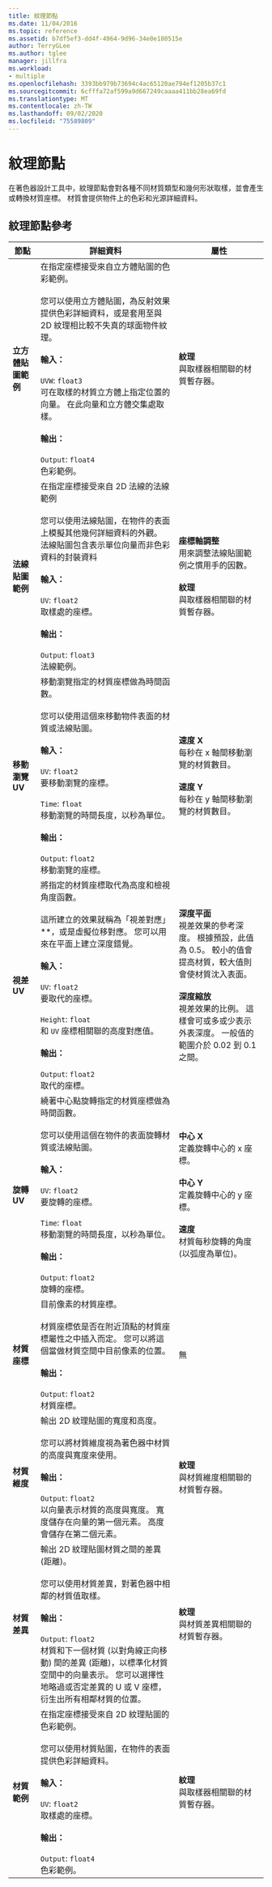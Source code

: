 ```yaml
---
title: 紋理節點
ms.date: 11/04/2016
ms.topic: reference
ms.assetid: b7df5ef3-dd4f-4964-9d96-34e0e180515e
author: TerryGLee
ms.author: tglee
manager: jillfra
ms.workload:
- multiple
ms.openlocfilehash: 3393bb979b73694c4ac65120ae794ef1205b37c1
ms.sourcegitcommit: 6cfffa72af599a9d667249caaaa411bb28ea69fd
ms.translationtype: MT
ms.contentlocale: zh-TW
ms.lasthandoff: 09/02/2020
ms.locfileid: "75589809"
---
```

# <a name="texture-nodes"></a>紋理節點

在著色器設計工具中，紋理節點會對各種不同材質類型和幾何形狀取樣，並會產生或轉換材質座標。 材質會提供物件上的色彩和光源詳細資料。

## <a name="texture-node-reference"></a>紋理節點參考

|節點|詳細資料|屬性|
|----------|-------------|----------------|
|**立方體貼圖範例**|在指定座標接受來自立方體貼圖的色彩範例。<br /><br /> 您可以使用立方體貼圖，為反射效果提供色彩詳細資料，或是套用至與 2D 紋理相比較不失真的球面物件紋理。<br /><br /> **輸入：**<br /><br /> `UVW`: `float3`<br /> 可在取樣的材質立方體上指定位置的向量。 在此向量和立方體交集處取樣。<br /><br /> **輸出：**<br /><br /> `Output`: `float4`<br /> 色彩範例。|**紋理**<br /> 與取樣器相關聯的材質暫存器。|
|**法線貼圖範例**|在指定座標接受來自 2D 法線的法線範例<br /><br /> 您可以使用法線貼圖，在物件的表面上模擬其他幾何詳細資料的外觀。 法線貼圖包含表示單位向量而非色彩資料的封裝資料<br /><br /> **輸入：**<br /><br /> `UV`: `float2`<br /> 取樣處的座標。<br /><br /> **輸出：**<br /><br /> `Output`: `float3`<br /> 法線範例。|**座標軸調整**<br /> 用來調整法線貼圖範例之慣用手的因數。<br /><br /> **紋理**<br /> 與取樣器相關聯的材質暫存器。|
|**移動瀏覽 UV**|移動瀏覽指定的材質座標做為時間函數。<br /><br /> 您可以使用這個來移動物件表面的材質或法線貼圖。<br /><br /> **輸入：**<br /><br /> `UV`: `float2`<br /> 要移動瀏覽的座標。<br /><br /> `Time`: `float`<br /> 移動瀏覽的時間長度，以秒為單位。<br /><br /> **輸出：**<br /><br /> `Output`: `float2`<br /> 移動瀏覽的座標。|**速度 X**<br /> 每秒在 x 軸間移動瀏覽的材質數目。<br /><br /> **速度 Y**<br /> 每秒在 y 軸間移動瀏覽的材質數目。|
|**視差 UV**|將指定的材質座標取代為高度和檢視角度函數。<br /><br /> 這所建立的效果就稱為「視差對應」**，或是虛擬位移對應。 您可以用來在平面上建立深度錯覺。<br /><br /> **輸入：**<br /><br /> `UV`: `float2`<br /> 要取代的座標。<br /><br /> `Height`: `float`<br /> 和 `UV` 座標相關聯的高度對應值。<br /><br /> **輸出：**<br /><br /> `Output`: `float2`<br /> 取代的座標。|**深度平面**<br /> 視差效果的參考深度。 根據預設，此值為 0.5。 較小的值會提高材質，較大值則會使材質沈入表面。<br /><br /> **深度縮放**<br /> 視差效果的比例。 這樣會可或多或少表示外表深度。 一般值的範圍介於 0.02 到 0.1 之間。|
|**旋轉 UV**|繞著中心點旋轉指定的材質座標做為時間函數。<br /><br /> 您可以使用這個在物件的表面旋轉材質或法線貼圖。<br /><br /> **輸入：**<br /><br /> `UV`: `float2`<br /> 要旋轉的座標。<br /><br /> `Time`: `float`<br /> 移動瀏覽的時間長度，以秒為單位。<br /><br /> **輸出：**<br /><br /> `Output`: `float2`<br /> 旋轉的座標。|**中心 X**<br /> 定義旋轉中心的 x 座標。<br /><br /> **中心 Y**<br /> 定義旋轉中心的 y 座標。<br /><br /> **速度**<br /> 材質每秒旋轉的角度 (以弧度為單位)。|
|**材質座標**|目前像素的材質座標。<br /><br /> 材質座標依是否在附近頂點的材質座標屬性之中插入而定。 您可以將這個當做材質空間中目前像素的位置。<br /><br /> **輸出：**<br /><br /> `Output`: `float2`<br /> 材質座標。|無|
|**材質維度**|輸出 2D 紋理貼圖的寬度和高度。<br /><br /> 您可以將材質維度視為著色器中材質的高度與寬度來使用。<br /><br /> **輸出：**<br /><br /> `Output`: `float2`<br /> 以向量表示材質的高度與寬度。 寬度儲存在向量的第一個元素。 高度會儲存在第二個元素。|**紋理**<br /> 與材質維度相關聯的材質暫存器。|
|**材質差異**|輸出 2D 紋理貼圖材質之間的差異 (距離)。<br /><br /> 您可以使用材質差異，對著色器中相鄰的材質值取樣。<br /><br /> **輸出：**<br /><br /> `Output`: `float2`<br /> 材質和下一個材質 (以對角線正向移動) 間的差異 (距離)，以標準化材質空間中的向量表示。 您可以選擇性地略過或否定差異的 U 或 V 座標，衍生出所有相鄰材質的位置。|**紋理**<br /> 與材質差異相關聯的材質暫存器。|
|**材質範例**|在指定座標接受來自 2D 紋理貼圖的色彩範例。<br /><br /> 您可以使用材質貼圖，在物件的表面提供色彩詳細資料。<br /><br /> **輸入：**<br /><br /> `UV`: `float2`<br /> 取樣處的座標。<br /><br /> **輸出：**<br /><br /> `Output`: `float4`<br /> 色彩範例。|**紋理**<br /> 與取樣器相關聯的材質暫存器。|
